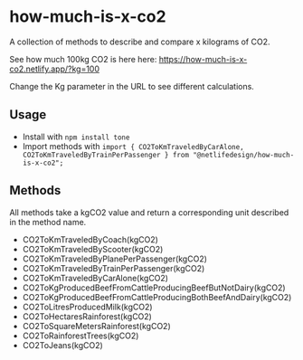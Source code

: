 # how-much-is-x-co2
A collection of methods to describe and compare x kilograms of CO2.

See how much 100kg CO2 is here here: https://how-much-is-x-co2.netlify.app/?kg=100

Change the Kg parameter in the URL to see different calculations.

## Usage

* Install with `npm install tone`
* Import methods with `import { CO2ToKmTraveledByCarAlone, CO2ToKmTraveledByTrainPerPassenger } from "@netlifedesign/how-much-is-x-co2";`

## Methods

All methods take a kgCO2 value and return a corresponding unit described in the method name.

* CO2ToKmTraveledByCoach(kgCO2)
* CO2ToKmTraveledByScooter(kgCO2)
* CO2ToKmTraveledByPlanePerPassenger(kgCO2)
* CO2ToKmTraveledByTrainPerPassenger(kgCO2)
* CO2ToKmTraveledByCarAlone(kgCO2)
* CO2ToKgProducedBeefFromCattleProducingBeefButNotDairy(kgCO2)
* CO2ToKgProducedBeefFromCattleProducingBothBeefAndDairy(kgCO2)
* CO2ToLitresProducedMilk(kgCO2)
* CO2ToHectaresRainforest(kgCO2)
* CO2ToSquareMetersRainforest(kgCO2)
* CO2ToRainforestTrees(kgCO2)
* CO2ToJeans(kgCO2)
